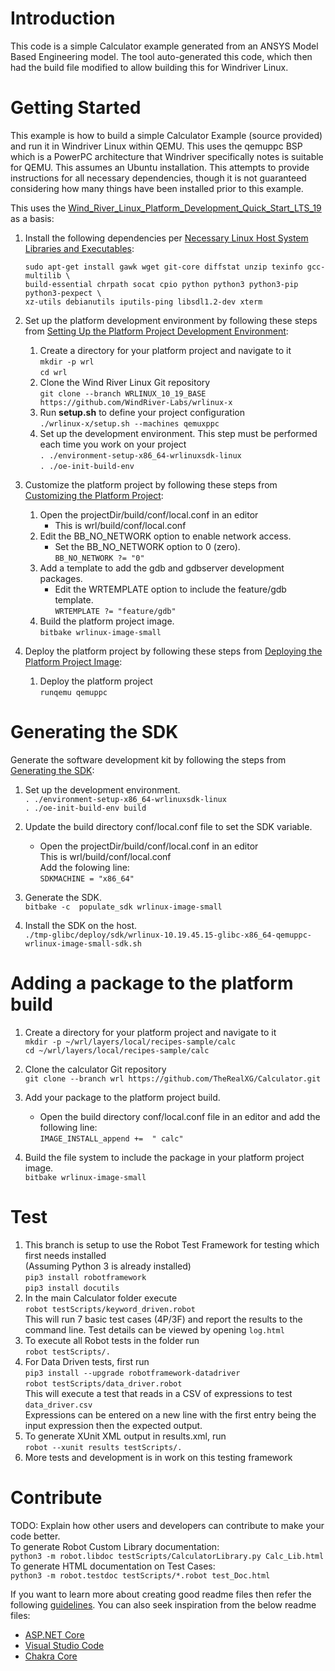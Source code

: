 # Introduction 
This code is a simple Calculator example generated from an ANSYS Model Based Engineering model. The tool auto-generated this code, which then had the build file modified to allow building this for Windriver Linux.

# Getting Started
This example is how to build a simple Calculator Example (source provided) and run it in Windriver Linux within QEMU. This uses the qemuppc BSP which is a PowerPC architecture that Windriver specifically notes is suitable for QEMU. This assumes an Ubuntu installation. This attempts to provide instructions for all necessary dependencies, though it is not guaranteed considering how many things have been installed prior to this example. 

This uses the [Wind_River_Linux_Platform_Development_Quick_Start_LTS_19](https://docs.windriver.com/bundle/Start_here_Wind_River_Linux_Platform_Development_Quick_Start_LTS_19/) as a basis:

1. Install the following dependencies per [Necessary Linux Host System Libraries and Executables](https://docs.windriver.com/bundle/Wind_River_Linux_Release_Notes_LTS_19/page/mmo1403548614704.html):
   ```
   sudo apt-get install gawk wget git-core diffstat unzip texinfo gcc-multilib \
   build-essential chrpath socat cpio python python3 python3-pip python3-pexpect \
   xz-utils debianutils iputils-ping libsdl1.2-dev xterm
   ```

2. Set up the platform development environment by following these steps from [Setting Up the Platform Project Development Environment](https://docs.windriver.com/bundle/Start_here_Wind_River_Linux_Platform_Development_Quick_Start_LTS_19/page/yqh1605740795305.html):
   1. Create a directory for your platform project and navigate to it  
      `mkdir -p wrl`  
      `cd wrl`  
   2. Clone the Wind River Linux Git repository   
      `git clone --branch WRLINUX_10_19_BASE https://github.com/WindRiver-Labs/wrlinux-x`
   3. Run **setup.sh** to define your project configuration  
      `./wrlinux-x/setup.sh --machines qemuxppc`  
   4. Set up the development environment. This step must be performed each time you work on your project  
      `. ./environment-setup-x86_64-wrlinuxsdk-linux`  
      `. ./oe-init-build-env`  

3. Customize the platform project by following these steps from [Customizing the Platform Project](https://docs.windriver.com/bundle/Start_here_Wind_River_Linux_Platform_Development_Quick_Start_LTS_19/page/gqv1605740798121.html):  
   1. Open the projectDir/build/conf/local.conf in an editor
      - This is wrl/build/conf/local.conf
   2. Edit the BB_NO_NETWORK option to enable network access.
      - Set the BB_NO_NETWORK option to 0 (zero).  
        `BB_NO_NETWORK ?= "0"`  
   3. Add a template to add the gdb and gdbserver development packages.
      - Edit the WRTEMPLATE option to include the feature/gdb template.  
        `WRTEMPLATE ?= "feature/gdb"`
   4. Build the platform project image.  
      `bitbake wrlinux-image-small`  
4. Deploy the platform project by following these steps from [Deploying the Platform Project Image](https://docs.windriver.com/bundle/Start_here_Wind_River_Linux_Platform_Development_Quick_Start_LTS_19/page/snd1605740797216.html):  
   1. Deploy the platform project  
      `runqemu qemuppc`  

# Generating the SDK
Generate the software development kit by following the steps from [Generating the SDK](https://docs.windriver.com/bundle/Wind_River_Linux_Platform_Developers_Guide_9_1/page/faq1518556223077.html):  
   1. Set up the development environment.  
      `. ./environment-setup-x86_64-wrlinuxsdk-linux`  
      `. ./oe-init-build-env build`  
      
   2. Update the build directory conf/local.conf file to set the SDK variable.
      - Open the projectDir/build/conf/local.conf in an editor  
        This is wrl/build/conf/local.conf  
	Add the folowing line:  
        `SDKMACHINE = "x86_64"`  
	
   3. Generate the SDK.  
      `bitbake -c  populate_sdk wrlinux-image-small`  
   
   4. Install the SDK on the host.  
      `./tmp-glibc/deploy/sdk/wrlinux-10.19.45.15-glibc-x86_64-qemuppc-wrlinux-image-small-sdk.sh`  
      
# Adding a package to the platform build
1. Create a directory for your platform project and navigate to it  
   `mkdir -p ~/wrl/layers/local/recipes-sample/calc`  
   `cd ~/wrl/layers/local/recipes-sample/calc`  
2. Clone the calculator Git repository   
   `git clone --branch wrl https://github.com/TheRealXG/Calculator.git`  
3. Add your package to the platform project build.  
   - Open the build directory conf/local.conf file in an editor and add the following line:  
     `IMAGE_INSTALL_append +=  " calc"`  

4. Build the file system to include the package in your platform project image.  
   `bitbake wrlinux-image-small`  
   
# Test
1. This branch is setup to use the Robot Test Framework for testing which first needs installed  
	(Assuming Python 3 is already installed)  
	`pip3 install robotframework`  
	`pip3 install docutils`  
2. In the main Calculator folder execute  
	`robot testScripts/keyword_driven.robot`  
	This will run 7 basic test cases (4P/3F) and report the results to the command line. Test details can be viewed by opening `log.html`  
3. To execute all Robot tests in the folder run  
	`robot testScripts/.`  
4. For Data Driven tests, first run  
	`pip3 install --upgrade robotframework-datadriver`  
	`robot testScripts/data_driver.robot`  
	This will execute a test that reads in a CSV of expressions to test `data_driver.csv`  
	Expressions can be entered on a new line with the first entry being the input expression then the expected output.  
5. To generate XUnit XML output in results.xml, run  
	`robot --xunit results testScripts/.`
6. More tests and development is in work on this testing framework

# Contribute
TODO: Explain how other users and developers can contribute to make your code better.  
To generate Robot Custom Library documentation:  
	`python3 -m robot.libdoc testScripts/CalculatorLibrary.py Calc_Lib.html`  
To generate HTML documentation on Test Cases:  
	`python3 -m robot.testdoc testScripts/*.robot test_Doc.html`

If you want to learn more about creating good readme files then refer the following [guidelines](https://docs.microsoft.com/en-us/azure/devops/repos/git/create-a-readme?view=azure-devops). You can also seek inspiration from the below readme files:
- [ASP.NET Core](https://github.com/aspnet/Home)
- [Visual Studio Code](https://github.com/Microsoft/vscode)
- [Chakra Core](https://github.com/Microsoft/ChakraCore)
